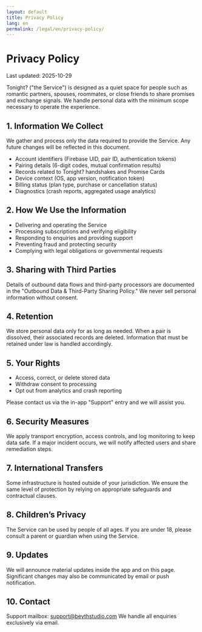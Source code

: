 ```yaml
---
layout: default
title: Privacy Policy
lang: en
permalink: /legal/en/privacy-policy/
---
```

# Privacy Policy

Last updated: 2025-10-29

Tonight? ("the Service") is designed as a quiet space for people such as romantic partners, spouses, roommates, or close friends to share promises and exchange signals. We handle personal data with the minimum scope necessary to operate the experience.

## 1. Information We Collect

We gather and process only the data required to provide the Service. Any future changes will be reflected in this document.

- Account identifiers (Firebase UID, pair ID, authentication tokens)
- Pairing details (6-digit codes, mutual confirmation results)
- Records related to Tonight? handshakes and Promise Cards
- Device context (OS, app version, notification token)
- Billing status (plan type, purchase or cancellation status)
- Diagnostics (crash reports, aggregated usage analytics)

## 2. How We Use the Information

- Delivering and operating the Service
- Processing subscriptions and verifying eligibility
- Responding to enquiries and providing support
- Preventing fraud and protecting security
- Complying with legal obligations or governmental requests

## 3. Sharing with Third Parties

Details of outbound data flows and third-party processors are documented in the "Outbound Data & Third-Party Sharing Policy." We never sell personal information without consent.

## 4. Retention

We store personal data only for as long as needed. When a pair is dissolved, their associated records are deleted. Information that must be retained under law is handled accordingly.

## 5. Your Rights

- Access, correct, or delete stored data
- Withdraw consent to processing
- Opt out from analytics and crash reporting

Please contact us via the in-app "Support" entry and we will assist you.

## 6. Security Measures

We apply transport encryption, access controls, and log monitoring to keep data safe. If a major incident occurs, we will notify affected users and share remediation steps.

## 7. International Transfers

Some infrastructure is hosted outside of your jurisdiction. We ensure the same level of protection by relying on appropriate safeguards and contractual clauses.

## 8. Children’s Privacy

The Service can be used by people of all ages. If you are under 18, please consult a parent or guardian when using the Service.

## 9. Updates

We will announce material updates inside the app and on this page. Significant changes may also be communicated by email or push notification.

## 10. Contact

Support mailbox: <support@beythstudio.com>
We handle all enquiries exclusively via email.
